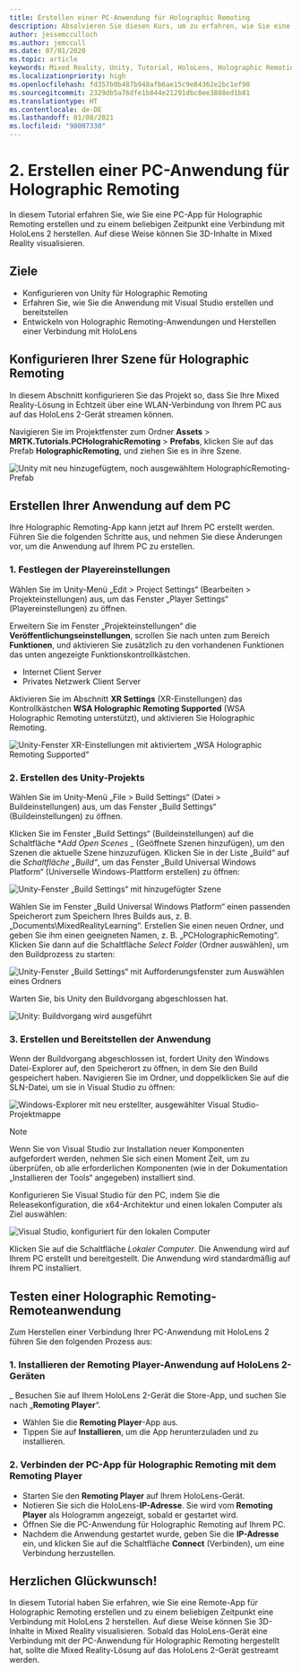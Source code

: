 ```yaml
---
title: Erstellen einer PC-Anwendung für Holographic Remoting
description: Absolvieren Sie diesen Kurs, um zu erfahren, wie Sie eine Anwendung erstellen, die Mixed Reality-Remoting von Ihrem PC zu HoloLens 2 ausführt.
author: jessemcculloch
ms.author: jemccull
ms.date: 07/01/2020
ms.topic: article
keywords: Mixed Reality, Unity, Tutorial, HoloLens, Holographic Remoting am PC, Visual Studio
ms.localizationpriority: high
ms.openlocfilehash: fd357b0b487b948afb6ae15c9e84362e2bc1ef90
ms.sourcegitcommit: 2329db5a76dfe1b844e21291dbc8ee3888ed1b81
ms.translationtype: HT
ms.contentlocale: de-DE
ms.lasthandoff: 01/08/2021
ms.locfileid: "98007330"
---
```

# <a name="2-creating-a-holographic-remoting-pc-application"></a>2. Erstellen einer PC-Anwendung für Holographic Remoting

In diesem Tutorial erfahren Sie, wie Sie eine PC-App für Holographic Remoting erstellen und zu einem beliebigen Zeitpunkt eine Verbindung mit HoloLens 2 herstellen. Auf diese Weise können Sie 3D-Inhalte in Mixed Reality visualisieren.

## <a name="objectives"></a>Ziele

* Konfigurieren von Unity für Holographic Remoting
* Erfahren Sie, wie Sie die Anwendung mit Visual Studio erstellen und bereitstellen
* Entwickeln von Holographic Remoting-Anwendungen und Herstellen einer Verbindung mit HoloLens

## <a name="configuring-your-scene-for-holographic-remoting"></a>Konfigurieren Ihrer Szene für Holographic Remoting

In diesem Abschnitt konfigurieren Sie das Projekt so, dass Sie Ihre Mixed Reality-Lösung in Echtzeit über eine WLAN-Verbindung von Ihrem PC aus auf das HoloLens 2-Gerät streamen können.

Navigieren Sie im Projektfenster zum Ordner **Assets** > **MRTK.Tutorials.PCHolograhicRemoting** > **Prefabs**, klicken Sie auf das Prefab **HolographicRemoting**, und ziehen Sie es in ihre Szene.

![Unity mit neu hinzugefügtem, noch ausgewähltem HolographicRemoting-Prefab](images/mrlearning-pc-holographic-remoting/Tutorial2-Section1-Step1-1.png)

## <a name="build-your-application-to-pc"></a>Erstellen Ihrer Anwendung auf dem PC

Ihre Holographic Remoting-App kann jetzt auf Ihrem PC erstellt werden. Führen Sie die folgenden Schritte aus, und nehmen Sie diese Änderungen vor, um die Anwendung auf Ihrem PC zu erstellen.

### <a name="1-set-the-player-settings"></a>1. Festlegen der Playereinstellungen

Wählen Sie im Unity-Menü „Edit > Project Settings“ (Bearbeiten > Projekteinstellungen) aus, um das Fenster „Player Settings“ (Playereinstellungen) zu öffnen.

Erweitern Sie im Fenster „Projekteinstellungen“ die **Veröffentlichungseinstellungen**, scrollen Sie nach unten zum Bereich **Funktionen**, und aktivieren Sie zusätzlich zu den vorhandenen Funktionen das unten angezeigte Funktionskontrollkästchen.

* Internet Client Server
* Privates Netzwerk Client Server

Aktivieren Sie im Abschnitt **XR Settings** (XR-Einstellungen) das Kontrollkästchen **WSA Holographic Remoting Supported** (WSA Holographic Remoting unterstützt), und aktivieren Sie Holographic Remoting.

![Unity-Fenster XR-Einstellungen mit aktiviertem „WSA Holographic Remoting Supported“](images/mrlearning-pc-holographic-remoting/Tutorial2-Section2-Step1-1.png)

### <a name="2-build-the-unity-project"></a>2. Erstellen des Unity-Projekts

Wählen Sie im Unity-Menü „File > Build Settings“ (Datei > Buildeinstellungen) aus, um das Fenster „Build Settings“ (Buildeinstellungen) zu öffnen.

Klicken Sie im Fenster „Build Settings“ (Buildeinstellungen) auf die Schaltfläche **_Add Open Scenes_* _ (Geöffnete Szenen hinzufügen), um den Szenen die aktuelle Szene hinzuzufügen. Klicken Sie in der Liste „Build“ auf die _*_Schaltfläche „Build“_*_, um das Fenster „Build Universal Windows Platform“ (Universelle Windows-Plattform erstellen) zu öffnen:

![Unity-Fenster „Build Settings“ mit hinzugefügter Szene](images/mrlearning-pc-holographic-remoting/Tutorial2-Section2-Step2-1.png)

Wählen Sie im Fenster „Build Universal Windows Platform“ einen passenden Speicherort zum Speichern Ihres Builds aus, z. B. „Documents\MixedRealityLearning“. Erstellen Sie einen neuen Ordner, und geben Sie ihm einen geeigneten Namen, z. B. „PCHolographicRemoting“. Klicken Sie dann auf die Schaltfläche _*_Select Folder_*_ (Ordner auswählen), um den Buildprozess zu starten:

![Unity-Fenster „Build Settings“ mit Aufforderungsfenster zum Auswählen eines Ordners](images/mrlearning-pc-holographic-remoting/Tutorial2-Section2-Step2-2.png)

Warten Sie, bis Unity den Buildvorgang abgeschlossen hat.

![Unity: Buildvorgang wird ausgeführt](images/mrlearning-pc-holographic-remoting/Tutorial2-Section2-Step2-3.png)

### <a name="3-build-and-deploy-the-application"></a>3. Erstellen und Bereitstellen der Anwendung

Wenn der Buildvorgang abgeschlossen ist, fordert Unity den Windows Datei-Explorer auf, den Speicherort zu öffnen, in dem Sie den Build gespeichert haben. Navigieren Sie im Ordner, und doppelklicken Sie auf die SLN-Datei, um sie in Visual Studio zu öffnen:

![Windows-Explorer mit neu erstellter, ausgewählter Visual Studio-Projektmappe](images/mrlearning-pc-holographic-remoting/Tutorial2-Section2-Step3-1.png)

> [!NOTE]
> Wenn Sie von Visual Studio zur Installation neuer Komponenten aufgefordert werden, nehmen Sie sich einen Moment Zeit, um zu überprüfen, ob alle erforderlichen Komponenten (wie in der Dokumentation „Installieren der Tools“ angegeben) installiert sind.

Konfigurieren Sie Visual Studio für den PC, indem Sie die Releasekonfiguration, die x64-Architektur und einen lokalen Computer als Ziel auswählen:

![Visual Studio, konfiguriert für den lokalen Computer](images/mrlearning-pc-holographic-remoting/Tutorial2-Section2-Step3-2.png)

Klicken Sie auf die Schaltfläche _*_Lokaler Computer_*_. Die Anwendung wird auf Ihrem PC erstellt und bereitgestellt. Die Anwendung wird standardmäßig auf Ihrem PC installiert.

## <a name="testing-holographic-remoting-remote-application"></a>Testen einer Holographic Remoting-Remoteanwendung

Zum Herstellen einer Verbindung Ihrer PC-Anwendung mit HoloLens 2 führen Sie den folgenden Prozess aus:

### <a name="1-install-the-remoting-player-application-on-hololens-2-device"></a>1. Installieren der Remoting Player-Anwendung auf HoloLens 2-Geräten

_ Besuchen Sie auf Ihrem HoloLens 2-Gerät die Store-App, und suchen Sie nach „**Remoting Player**“.
* Wählen Sie die **Remoting Player**-App aus.
* Tippen Sie auf **Installieren**, um die App herunterzuladen und zu installieren.

### <a name="2-connect-the-holographic-remoting-pc-app-to-the-remoting-player"></a>2. Verbinden der PC-App für Holographic Remoting mit dem Remoting Player

* Starten Sie den **Remoting Player** auf Ihrem HoloLens-Gerät.
* Notieren Sie sich die HoloLens-**IP-Adresse**. Sie wird vom **Remoting Player** als Hologramm angezeigt, sobald er gestartet wird.
* Öffnen Sie die PC-Anwendung für Holographic Remoting auf Ihrem PC.
* Nachdem die Anwendung gestartet wurde, geben Sie die **IP-Adresse** ein, und klicken Sie auf die Schaltfläche **Connect** (Verbinden), um eine Verbindung herzustellen.

## <a name="congratulations"></a>Herzlichen Glückwunsch!

In diesem Tutorial haben Sie erfahren, wie Sie eine Remote-App für Holographic Remoting erstellen und zu einem beliebigen Zeitpunkt eine Verbindung mit HoloLens 2 herstellen. Auf diese Weise können Sie 3D-Inhalte in Mixed Reality visualisieren. Sobald das HoloLens-Gerät eine Verbindung mit der PC-Anwendung für Holographic Remoting hergestellt hat, sollte die Mixed Reality-Lösung auf das HoloLens 2-Gerät gestreamt werden.
